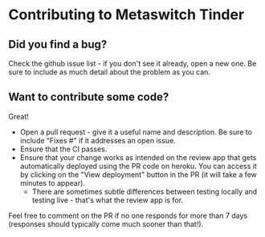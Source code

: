 # Contributing to Metaswitch Tinder
## Did you find a bug?
Check the github issue list - if you don't see it already, open a new one. Be sure to include as much detail about the problem as you can.

## Want to contribute some code?
Great!

* Open a pull request - give it a useful name and description. Be sure to include "Fixes #<issue number>" if it addresses an open issue.
* Ensure that the CI passes.
* Ensure that your change works as intended on the review app that gets automatically deployed using the PR code on heroku. You can access it by clicking on the "View deployment" button in the PR (it will take a few minutes to appear).
    * There are sometimes subtle differences between testing locally and testing live - that's what the review app is for.

Feel free to comment on the PR if no one responds for more than 7 days (responses should typically come much sooner than that!).
